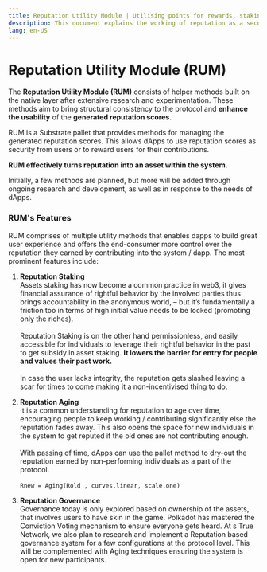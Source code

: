 ```yaml
---
title: Reputation Utility Module | Utilising points for rewards, staking & retention
description: This document explains the working of reputation as a secondary asset after money, it explains the working of reputation utility module of True Network that enables staking of points, receiving rewards, reputation aging and more.
lang: en-US
---
```


# Reputation Utility Module (RUM) 

The **Reputation Utility Module (RUM)** consists of helper methods built on the native layer after extensive research and experimentation. These methods aim to bring structural consistency to the protocol and **enhance the usability** of the **generated reputation scores**.

RUM is a Substrate pallet that provides methods for managing the generated reputation scores. This allows dApps to use reputation scores as security from users or to reward users for their contributions.

__RUM effectively turns reputation into an asset within the system.__

Initially, a few methods are planned, but more will be added through ongoing research and development, as well as in response to the needs of dApps.

### RUM's Features

RUM comprises of multiple utility methods that enables dapps to build great user experience and offers the end-consumer more control over the reputation they earned by contributing into the system / dapp. The most prominent features include:

1. **Reputation Staking** <br/>
  Assets staking has now become a common practice in web3, it gives financial assurance of rightful behavior by the involved parties thus brings accountability in the anonymous world, – but it’s fundamentally a friction too in terms of high initial value needs to be locked (promoting only the riches). <br /> <br />
  Reputation Staking is on the other hand permissionless, and easily accessible for individuals to leverage their rightful behavior in the past to get subsidy in asset staking. **It lowers the barrier for entry for people and values their past work.**<br/> <br/>
  In case the user lacks integrity, the reputation gets slashed leaving a scar for times to come making it a non-incentivised thing to do. 

2. **Reputation Aging**<br/>
  It is a common understanding for reputation to age over time, encouraging people to keep working / contributing significantly else the reputation fades away. This also opens the space for new individuals in the system to get reputed if the old ones are not contributing enough. <br/><br/>
  With passing of time, dApps can use the pallet method to dry-out the reputation earned by non-performing individuals as a part of the protocol.<br/><br/> `Rnew = Aging(Rold , curves.linear, scale.one)`


3. **Reputation Governance**<br/>
  Governance today is only explored based on ownership of the assets, that involves users to have skin in the game. Polkadot has mastered the Conviction Voting mechanism to ensure everyone gets heard. At s True Network, we also plan to research and implement a Reputation based governance system for a few configurations at the protocol level. This will be complemented with Aging techniques ensuring the system is open for new participants.
